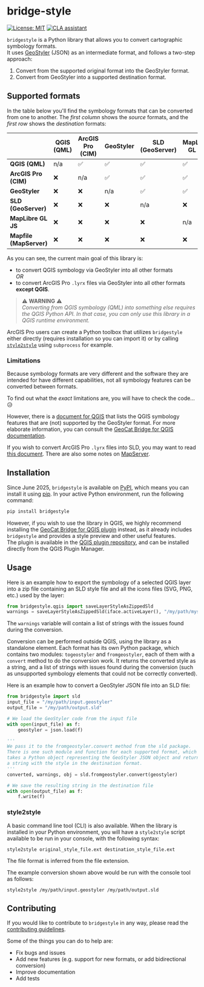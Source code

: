 # bridge-style

[![License: MIT](https://img.shields.io/badge/License-MIT-yellow.svg)](LICENSE.md) [![CLA assistant](https://cla-assistant.io/readme/badge/geocat/bridge-style)](https://cla-assistant.io/geocat/bridge-style)

`bridgestyle` is a Python library that allows you to convert cartographic symbology formats.  
It uses [GeoStyler](https://geostyler.org/) (JSON) as an intermediate format, and follows a two-step approach:

1. Convert from the supported original format into the GeoStyler format. 
2. Convert from GeoStyler into a supported destination format.


## Supported formats

In the table below you'll find the symbology formats that can be converted from one to another. 
The *first column* shows the *source* formats, and the *first row* shows the *destination* formats:

|                         | QGIS (QML) | ArcGIS Pro (CIM) | GeoStyler | SLD (GeoServer) | MapLibre GL JS | Mapfile (MapServer) |
|-------------------------|------------|------------------|-----------|-----------------|----------------|---------------------|
| **QGIS (QML)**          | n/a        | ✅                | ✅         | ✅               | ✅              | ✅                   |
| **ArcGIS Pro (CIM)**    | ❌          | n/a              | ✅         | ✅               | ✅              | ✅                   |
| **GeoStyler**           | ❌          | ❌                | n/a       | ✅               | ✅              | ✅                   |
| **SLD (GeoServer)**     | ❌          | ❌                | ❌         | n/a             | ❌              | ❌                   |
| **MapLibre GL JS**      | ❌          | ❌                | ❌         | ❌               | n/a            | ❌                   |
| **Mapfile (MapServer)** | ❌          | ❌                | ❌         | ❌               | ❌              | n/a                 |

As you can see, the current main goal of this library is:
- to convert QGIS symbology via GeoStyler into all other formats  
  *OR*
- to convert ArcGIS Pro `.lyrx` files via GeoStyler into all other formats **except QGIS**.

> ⚠️ **WARNING** ⚠️  
> *Converting from QGIS symbology (QML) into something else requires the QGIS Python API. In that case, you can only use this library in a QGIS runtime environment.*

ArcGIS Pro users can create a Python toolbox that utilizes `bridgestyle` either directly (requires installation so you can import it) or by calling [`style2style`](#style2style) using `subprocess` for example.

### Limitations
Because symbology formats are very different and the software they are intended for have different capabilities, not all symbology features can be converted between formats.

To find out what the *exact* limitations are, you will have to check the code... 😥

However, there is a [document for QGIS](docs/qgis.md) that lists the QGIS symbology features that are (not) supported by the GeoStyler format.
For more elaborate information, you can consult the [GeoCat Bridge for QGIS documentation](https://geocat.github.io/qgis-bridge-plugin/latest/supported_symbology.html).

If you wish to convert ArcGIS Pro `.lyrx` files into SLD, you may want to read [this document](docs/arcgis.md). There are also some notes on [MapServer](docs/mapserver.md).

## Installation

Since June 2025, `bridgestyle` is available on [PyPI](https://pypi.org/project/bridgestyle/), which means you can install it using [pip](https://pip.pypa.io/en/stable/).
In your active Python environment, run the following command:

```bash   
pip install bridgestyle
```

However, if you wish to use the library in QGIS, we highly recommend installing the [GeoCat Bridge for QGIS plugin](https://github.com/GeoCat/qgis-bridge-plugin) instead,
as it already includes `bridgestyle` and provides a style preview and other useful features.  
The plugin is available in the [QGIS plugin repository](https://plugins.qgis.org/plugins/geocatbridge/), and can be installed directly from the QGIS Plugin Manager.



## Usage

Here is an example how to export the symbology of a selected QGIS layer into a zip file containing an SLD style file and all the icons files (SVG, PNG, etc.) used by the layer:

```python
from bridgestyle.qgis import saveLayerStyleAsZippedSld
warnings = saveLayerStyleAsZippedSld(iface.activeLayer(), "/my/path/mystyle.zip")
```

The `warnings` variable will contain a list of strings with the issues found during the conversion.

Conversion can be performed outside QGIS, using the library as a standalone element. Each format has its own Python package, which contains two modules: `togeostyler` and `fromgeostyler`, each of them with a `convert` method to do the conversion work. It returns the converted style as a string, and a list of strings with issues found during the conversion (such as unsupported symbology elements that could not be correctly converted).

Here is an example how to convert a GeoStyler JSON file into an SLD file:

```python
from bridgestyle import sld
input_file = "/my/path/input.geostyler"
output_file = "/my/path/output.sld"

# We load the GeoStyler code from the input file
with open(input_file) as f:
    geostyler = json.load(f)

'''
We pass it to the fromgeostyler.convert method from the sld package.
There is one such module and function for each supported format, which 
takes a Python object representing the GeoStyler JSON object and returns 
a string with the style in the destination format.
'''
converted, warnings, obj = sld.fromgeostyler.convert(geostyler)

# We save the resulting string in the destination file
with open(output_file) as f:
    f.write(f)
```

### style2style

A basic command line tool (CLI) is also available. When the library is installed in your Python environment, you will have a `style2style` script available to be run in your console, with the following syntax:

```
style2style original_style_file.ext destination_style_file.ext
```

The file format is inferred from the file extension.

The example conversion shown above would be run with the console tool as follows:

```
style2style /my/path/input.geostyler /my/path/output.sld
```

## Contributing

If you would like to contribute to `bridgestyle` in any way, please read the [contributing guidelines](/CONTRIBUTING.md).

Some of the things you can do to help are:
- Fix bugs and issues
- Add new features (e.g. support for new formats, or add bidirectional conversion)
- Improve documentation
- Add tests
